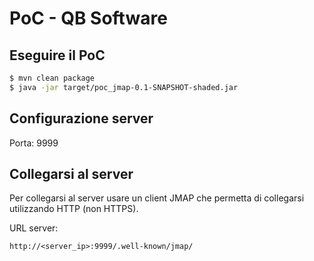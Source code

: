 <!-- LTeX: language=it -->
# PoC - QB Software
## Eseguire il PoC
```bash
$ mvn clean package
$ java -jar target/poc_jmap-0.1-SNAPSHOT-shaded.jar
```
## Configurazione server
Porta: 9999

## Collegarsi al server
Per collegarsi al server usare un client JMAP che permetta di collegarsi utilizzando HTTP (non HTTPS).

URL server:
```
http://<server_ip>:9999/.well-known/jmap/
```
